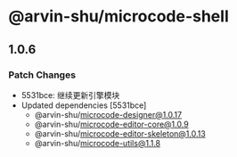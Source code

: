 # @arvin-shu/microcode-shell

## 1.0.6

### Patch Changes

- 5531bce: 继续更新引擎模块
- Updated dependencies [5531bce]
  - @arvin-shu/microcode-designer@1.0.17
  - @arvin-shu/microcode-editor-core@1.0.9
  - @arvin-shu/microcode-editor-skeleton@1.0.13
  - @arvin-shu/microcode-utils@1.1.8
